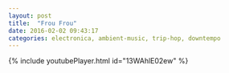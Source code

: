 ```yaml
---
layout: post
title:  "Frou Frou"
date: 2016-02-02 09:43:17
categories: electronica, ambient-music, trip-hop, downtempo
---
```

{% include youtubePlayer.html id="13WAhlE02ew" %}

